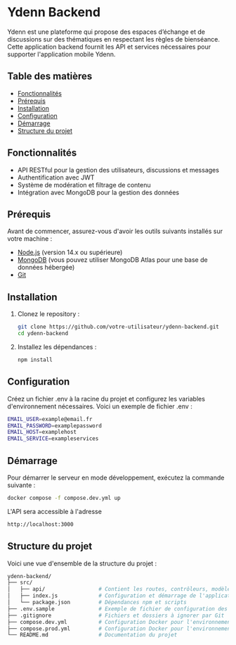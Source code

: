 # Ydenn Backend

Ydenn est une plateforme qui propose des espaces d’échange et de discussions sur des thématiques en respectant les règles de bienséance. Cette application backend fournit les API et services nécessaires pour supporter l'application mobile Ydenn.

## Table des matières

- [Fonctionnalités](#fonctionnalités)
- [Prérequis](#prérequis)
- [Installation](#installation)
- [Configuration](#configuration)
- [Démarrage](#démarrage)
- [Structure du projet](#structure-du-projet)

## Fonctionnalités

- API RESTful pour la gestion des utilisateurs, discussions et messages
- Authentification avec JWT
- Système de modération et filtrage de contenu
- Intégration avec MongoDB pour la gestion des données

## Prérequis

Avant de commencer, assurez-vous d'avoir les outils suivants installés sur votre machine :

- [Node.js](https://nodejs.org/) (version 14.x ou supérieure)
- [MongoDB](https://www.mongodb.com/) (vous pouvez utiliser MongoDB Atlas pour une base de données hébergée)
- [Git](https://git-scm.com/)

## Installation

1. Clonez le repository :

   ```bash
   git clone https://github.com/votre-utilisateur/ydenn-backend.git
   cd ydenn-backend
   ```

2. Installez les dépendances :

   ```bash
   npm install
   ```

## Configuration

Créez un fichier .env à la racine du projet et configurez les variables d'environnement nécessaires.
Voici un exemple de fichier .env :

```bash
EMAIL_USER=example@email.fr
EMAIL_PASSWORD=examplepassword
EMAIL_HOST=examplehost
EMAIL_SERVICE=exampleservices

```

## Démarrage

Pour démarrer le serveur en mode développement, exécutez la commande suivante :

```bash
docker compose -f compose.dev.yml up
```

L'API sera accessible à l'adresse

```bash
http://localhost:3000
```

## Structure du projet

Voici une vue d'ensemble de la structure du projet :

```bash
ydenn-backend/
├── src/
│   ├── api/                 # Contient les routes, contrôleurs, modèles et middleware pour l'API
│   ├── index.js             # Configuration et démarrage de l'application Express
│   └── package.json         # Dépendances npm et scripts
├── .env.sample              # Exemple de fichier de configuration des variables d'environnement
├── .gitignore               # Fichiers et dossiers à ignorer par Git
├── compose.dev.yml          # Configuration Docker pour l'environnement de développement
├── compose.prod.yml         # Configuration Docker pour l'environnement de production
└── README.md                # Documentation du projet
```
